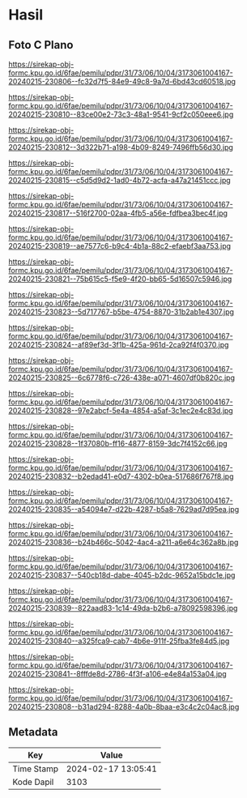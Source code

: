 # Hasil

## Foto C Plano

https://sirekap-obj-formc.kpu.go.id/6fae/pemilu/pdpr/31/73/06/10/04/3173061004167-20240215-230806--fc32d7f5-84e9-49c8-9a7d-6bd43cd60518.jpg

https://sirekap-obj-formc.kpu.go.id/6fae/pemilu/pdpr/31/73/06/10/04/3173061004167-20240215-230810--83ce00e2-73c3-48a1-9541-9cf2c050eee6.jpg

https://sirekap-obj-formc.kpu.go.id/6fae/pemilu/pdpr/31/73/06/10/04/3173061004167-20240215-230812--3d322b71-a198-4b09-8249-7496ffb56d30.jpg

https://sirekap-obj-formc.kpu.go.id/6fae/pemilu/pdpr/31/73/06/10/04/3173061004167-20240215-230815--c5d5d9d2-1ad0-4b72-acfa-a47a21451ccc.jpg

https://sirekap-obj-formc.kpu.go.id/6fae/pemilu/pdpr/31/73/06/10/04/3173061004167-20240215-230817--516f2700-02aa-4fb5-a56e-fdfbea3bec4f.jpg

https://sirekap-obj-formc.kpu.go.id/6fae/pemilu/pdpr/31/73/06/10/04/3173061004167-20240215-230819--ae7577c6-b9c4-4b1a-88c2-efaebf3aa753.jpg

https://sirekap-obj-formc.kpu.go.id/6fae/pemilu/pdpr/31/73/06/10/04/3173061004167-20240215-230821--75b615c5-f5e9-4f20-bb65-5d16507c5946.jpg

https://sirekap-obj-formc.kpu.go.id/6fae/pemilu/pdpr/31/73/06/10/04/3173061004167-20240215-230823--5d717767-b5be-4754-8870-31b2ab1e4307.jpg

https://sirekap-obj-formc.kpu.go.id/6fae/pemilu/pdpr/31/73/06/10/04/3173061004167-20240215-230824--af89ef3d-3f1b-425a-961d-2ca92f4f0370.jpg

https://sirekap-obj-formc.kpu.go.id/6fae/pemilu/pdpr/31/73/06/10/04/3173061004167-20240215-230825--6c6778f6-c726-438e-a071-4607df0b820c.jpg

https://sirekap-obj-formc.kpu.go.id/6fae/pemilu/pdpr/31/73/06/10/04/3173061004167-20240215-230828--97e2abcf-5e4a-4854-a5af-3c1ec2e4c83d.jpg

https://sirekap-obj-formc.kpu.go.id/6fae/pemilu/pdpr/31/73/06/10/04/3173061004167-20240215-230828--1f37080b-ff16-4877-8159-3dc7f4152c66.jpg

https://sirekap-obj-formc.kpu.go.id/6fae/pemilu/pdpr/31/73/06/10/04/3173061004167-20240215-230832--b2edad41-e0d7-4302-b0ea-517686f767f8.jpg

https://sirekap-obj-formc.kpu.go.id/6fae/pemilu/pdpr/31/73/06/10/04/3173061004167-20240215-230835--a54094e7-d22b-4287-b5a8-7629ad7d95ea.jpg

https://sirekap-obj-formc.kpu.go.id/6fae/pemilu/pdpr/31/73/06/10/04/3173061004167-20240215-230836--b24b466c-5042-4ac4-a211-a6e64c362a8b.jpg

https://sirekap-obj-formc.kpu.go.id/6fae/pemilu/pdpr/31/73/06/10/04/3173061004167-20240215-230837--540cb18d-dabe-4045-b2dc-9652a15bdc1e.jpg

https://sirekap-obj-formc.kpu.go.id/6fae/pemilu/pdpr/31/73/06/10/04/3173061004167-20240215-230839--822aad83-1c14-49da-b2b6-a78092598396.jpg

https://sirekap-obj-formc.kpu.go.id/6fae/pemilu/pdpr/31/73/06/10/04/3173061004167-20240215-230840--a325fca9-cab7-4b6e-911f-25fba3fe84d5.jpg

https://sirekap-obj-formc.kpu.go.id/6fae/pemilu/pdpr/31/73/06/10/04/3173061004167-20240215-230841--8fffde8d-2786-4f3f-a106-e4e84a153a04.jpg

https://sirekap-obj-formc.kpu.go.id/6fae/pemilu/pdpr/31/73/06/10/04/3173061004167-20240215-230808--b31ad294-8288-4a0b-8baa-e3c4c2c04ac8.jpg


## Metadata

| Key        | Value               |
| ---------- | ------------------- |
| Time Stamp | 2024-02-17 13:05:41 |
| Kode Dapil | 3103                |



